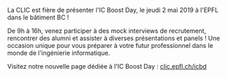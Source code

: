La CLIC est fière de présenter l'IC Boost Day, le jeudi 2 mai 2019 à l'EPFL dans le bâtiment BC !

De 9h à 16h, venez participer à des mock interviews de recrutement, rencontrer des alumni et assister à diverses présentations et panels ! Une occasion unique pour vous préparer à votre futur professionnel dans le monde de l'ingénierie informatique.

Visitez notre nouvelle page dédiée à l'IC Boost Day : [clic.epfl.ch/icbd](https://clic.epfl.ch/icbd)